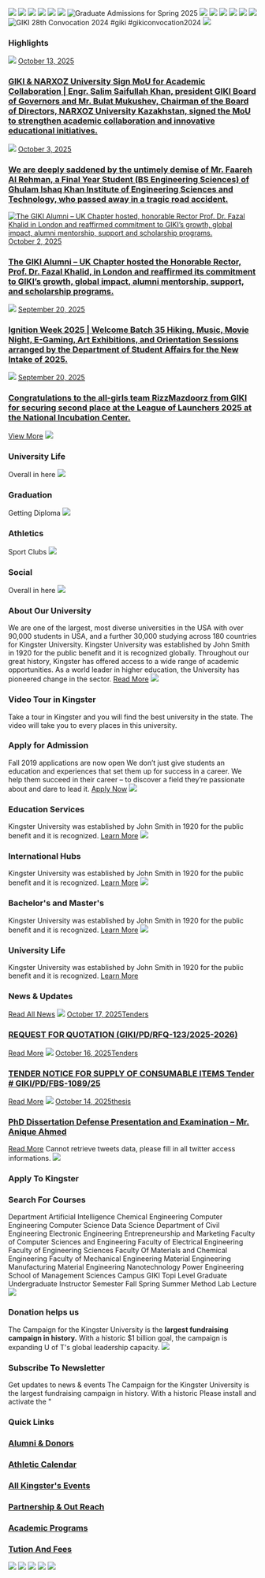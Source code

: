 ![](https://giki.edu.pk/wp-content/plugins/revslider/sr6/assets/assets/dummy.png) ![](https://giki.edu.pk/wp-content/plugins/revslider/sr6/assets/assets/dummy.png) ![](https://giki.edu.pk/wp-content/plugins/revslider/sr6/assets/assets/dummy.png) ![](https://giki.edu.pk/wp-content/plugins/revslider/sr6/assets/assets/dummy.png) ![](https://giki.edu.pk/wp-content/plugins/revslider/sr6/assets/assets/dummy.png) [ ](https://giki.edu.pk/reunion) ![](https://giki.edu.pk/wp-content/plugins/revslider/sr6/assets/assets/dummy.png) [ ](https://giki.edu.pk/ioh24) ![Graduate Admissions for Spring 2025](https://giki.edu.pk/wp-content/plugins/revslider/sr6/assets/assets/dummy.png) [ ](https://gikadmissions.giki.edu.pk/) ![](https://giki.edu.pk/wp-content/plugins/revslider/sr6/assets/assets/dummy.png) [ ](https://giki.edu.pk/ioh24) ![](https://giki.edu.pk/wp-content/plugins/revslider/sr6/assets/assets/dummy.png) [ ](https://giki.edu.pk/ioh24) ![](https://giki.edu.pk/wp-content/plugins/revslider/sr6/assets/assets/dummy.png) [ ](https://giki.edu.pk/ioh24) ![](https://giki.edu.pk/wp-content/plugins/revslider/sr6/assets/assets/dummy.png) [ ](https://giki.edu.pk/ioh24) ![](https://giki.edu.pk/wp-content/plugins/revslider/sr6/assets/assets/dummy.png) [ ](https://giki.edu.pk/ioh24) ![](https://giki.edu.pk/wp-content/plugins/revslider/sr6/assets/assets/dummy.png) [ ](https://giki.edu.pk/ioh24) ![GIKI 28th Convocation 2024 #giki #gikiconvocation2024](https://giki.edu.pk/wp-content/plugins/revslider/sr6/assets/assets/dummy.png) [ ](https://giki.edu.pk/ioh24) ![](https://giki.edu.pk/wp-content/plugins/revslider/sr6/assets/assets/dummy.png)
### Highlights
[![](https://giki.edu.pk/ghulam-ishaq-khan-institute-of-engineering-sciences-and-technology-giki/)](https://giki.edu.pk/2025/10/13/giki-narxoz-university-sign-mou-for-academic-collaboration-engr-salim-saifullah-khan-president-giki-board-of-governors-and-mr-bulat-mukushev-chairman-of-the-board-of-directors-narxoz-univ/)
[October 13, 2025](https://giki.edu.pk/2025/10/13/)
### [GIKI & NARXOZ University Sign MoU for Academic Collaboration | Engr. Salim Saifullah Khan, president GIKI Board of Governors and Mr. Bulat Mukushev, Chairman of the Board of Directors, NARXOZ University Kazakhstan, signed the MoU to strengthen academic collaboration and innovative educational initiatives.](https://giki.edu.pk/2025/10/13/giki-narxoz-university-sign-mou-for-academic-collaboration-engr-salim-saifullah-khan-president-giki-board-of-governors-and-mr-bulat-mukushev-chairman-of-the-board-of-directors-narxoz-univ/)
[![](https://giki.edu.pk/ghulam-ishaq-khan-institute-of-engineering-sciences-and-technology-giki/)](https://giki.edu.pk/2025/10/03/we-are-deeply-saddened-by-the-untimely-demise-of-mr-faareh-al-rehman-a-final-year-student-bs-engineering-sciences-of-ghulam-ishaq-khan-institute-of-engineering-sciences-and-technology-who-passed/)
[October 3, 2025](https://giki.edu.pk/2025/10/03/)
### [We are deeply saddened by the untimely demise of Mr. Faareh Al Rehman, a Final Year Student (BS Engineering Sciences) of Ghulam Ishaq Khan Institute of Engineering Sciences and Technology, who passed away in a tragic road accident.](https://giki.edu.pk/2025/10/03/we-are-deeply-saddened-by-the-untimely-demise-of-mr-faareh-al-rehman-a-final-year-student-bs-engineering-sciences-of-ghulam-ishaq-khan-institute-of-engineering-sciences-and-technology-who-passed/)
[![The GIKI Alumni – UK Chapter hosted, honorable Rector Prof. Dr. Fazal Khalid in London and reaffirmed commitment to GIKI’s growth, global impact, alumni mentorship, support and scholarship programs.](https://giki.edu.pk/ghulam-ishaq-khan-institute-of-engineering-sciences-and-technology-giki/)](https://giki.edu.pk/2025/10/02/the-giki-alumni-uk-chapter-hosted-the-honorable-rector-prof-dr-fazal-khalid-in-london-and-reaffirmed-its-commitment-to-gikis-growth-global-impact-alumni-mentorship-support-a/)
[October 2, 2025](https://giki.edu.pk/2025/10/02/)
### [The GIKI Alumni – UK Chapter hosted the Honorable Rector, Prof. Dr. Fazal Khalid, in London and reaffirmed its commitment to GIKI’s growth, global impact, alumni mentorship, support, and scholarship programs.](https://giki.edu.pk/2025/10/02/the-giki-alumni-uk-chapter-hosted-the-honorable-rector-prof-dr-fazal-khalid-in-london-and-reaffirmed-its-commitment-to-gikis-growth-global-impact-alumni-mentorship-support-a/)
[![](https://giki.edu.pk/ghulam-ishaq-khan-institute-of-engineering-sciences-and-technology-giki/)](https://giki.edu.pk/2025/09/20/ignition-week-2025-welcome-batch-35-hiking-music-movie-night-e-gaming-art-exhibitions-and-orientation-sessions-arranged-by-the-department-of-student-affairs-for-the-new-intake-of-2025/)
[September 20, 2025](https://giki.edu.pk/2025/09/20/)
### [Ignition Week 2025 | Welcome Batch 35 Hiking, Music, Movie Night, E-Gaming, Art Exhibitions, and Orientation Sessions arranged by the Department of Student Affairs for the New Intake of 2025.](https://giki.edu.pk/2025/09/20/ignition-week-2025-welcome-batch-35-hiking-music-movie-night-e-gaming-art-exhibitions-and-orientation-sessions-arranged-by-the-department-of-student-affairs-for-the-new-intake-of-2025/)
[![](https://giki.edu.pk/ghulam-ishaq-khan-institute-of-engineering-sciences-and-technology-giki/)](https://giki.edu.pk/2025/09/20/congratulations-to-the-all-girls-team-rizzmazdoorz-from-giki-for-securing-second-place-at-the-league-of-launchers-2025-at-the-national-incubation-center/)
[September 20, 2025](https://giki.edu.pk/2025/09/20/)
### [Congratulations to the all-girls team RizzMazdoorz from GIKI for securing second place at the League of Launchers 2025 at the National Incubation Center.](https://giki.edu.pk/2025/09/20/congratulations-to-the-all-girls-team-rizzmazdoorz-from-giki-for-securing-second-place-at-the-league-of-launchers-2025-at-the-national-incubation-center/)
[View More](https://giki.edu.pk/highlights)
![](https://giki.edu.pk/ghulam-ishaq-khan-institute-of-engineering-sciences-and-technology-giki/)
### University Life
Overall in here
[](https://giki.edu.pk/ghulam-ishaq-khan-institute-of-engineering-sciences-and-technology-giki/)
![](https://giki.edu.pk/ghulam-ishaq-khan-institute-of-engineering-sciences-and-technology-giki/)
### Graduation
Getting Diploma
[](https://giki.edu.pk/ghulam-ishaq-khan-institute-of-engineering-sciences-and-technology-giki/)
![](https://giki.edu.pk/ghulam-ishaq-khan-institute-of-engineering-sciences-and-technology-giki/)
### Athletics
Sport Clubs
[](https://giki.edu.pk/ghulam-ishaq-khan-institute-of-engineering-sciences-and-technology-giki/)
![](https://giki.edu.pk/ghulam-ishaq-khan-institute-of-engineering-sciences-and-technology-giki/)
### Social
Overall in here
[](https://giki.edu.pk/ghulam-ishaq-khan-institute-of-engineering-sciences-and-technology-giki/)
![](https://giki.edu.pk/ghulam-ishaq-khan-institute-of-engineering-sciences-and-technology-giki/)
### About Our University
We are one of the largest, most diverse universities in the USA with over 90,000 students in USA, and a further 30,000 studying across 180 countries for Kingster University.
Kingster University was established by John Smith in 1920 for the public benefit and it is recognized globally. Throughout our great history, Kingster has offered access to a wide range of academic opportunities. As a world leader in higher education, the University has pioneered change in the sector.
[Read More](https://giki.edu.pk/ghulam-ishaq-khan-institute-of-engineering-sciences-and-technology-giki/)
![](https://giki.edu.pk/ghulam-ishaq-khan-institute-of-engineering-sciences-and-technology-giki/)
### Video Tour in Kingster
Take a tour in Kingster and you will find the best university in the state. The video will take you to every places in this university.
### Apply for Admission
Fall 2019 applications are now open
We don’t just give students an education and experiences that set them up for success in a career. We help them succeed in their career – to discover a field they’re passionate about and dare to lead it.
[Apply Now](https://giki.edu.pk/kingster/apply-to-kingster/)
![](https://giki.edu.pk/ghulam-ishaq-khan-institute-of-engineering-sciences-and-technology-giki/)
### Education Services
Kingster University was established by John Smith in 1920 for the public benefit and it is recognized.
[Learn More](https://giki.edu.pk/ghulam-ishaq-khan-institute-of-engineering-sciences-and-technology-giki/)
![](https://giki.edu.pk/ghulam-ishaq-khan-institute-of-engineering-sciences-and-technology-giki/)
### International Hubs
Kingster University was established by John Smith in 1920 for the public benefit and it is recognized.
[Learn More](https://giki.edu.pk/ghulam-ishaq-khan-institute-of-engineering-sciences-and-technology-giki/)
![](https://giki.edu.pk/ghulam-ishaq-khan-institute-of-engineering-sciences-and-technology-giki/)
### Bachelor's and Master's
Kingster University was established by John Smith in 1920 for the public benefit and it is recognized.
[Learn More](https://giki.edu.pk/ghulam-ishaq-khan-institute-of-engineering-sciences-and-technology-giki/)
![](https://giki.edu.pk/ghulam-ishaq-khan-institute-of-engineering-sciences-and-technology-giki/)
### University Life
Kingster University was established by John Smith in 1920 for the public benefit and it is recognized.
[Learn More](https://giki.edu.pk/ghulam-ishaq-khan-institute-of-engineering-sciences-and-technology-giki/)
### News & Updates
[Read All News](https://giki.edu.pk/kingster/blog-full-right-sidebar-with-frame/)
[![](https://giki.edu.pk/ghulam-ishaq-khan-institute-of-engineering-sciences-and-technology-giki/)](https://giki.edu.pk/2025/10/17/request-for-quotation-giki-pd-rfq-123-2025-2026/)
[October 17, 2025](https://giki.edu.pk/2025/10/17/)[Tenders](https://giki.edu.pk/tenders/)
### [REQUEST FOR QUOTATION (GIKI/PD/RFQ-123/2025-2026)](https://giki.edu.pk/2025/10/17/request-for-quotation-giki-pd-rfq-123-2025-2026/)
[Read More](https://giki.edu.pk/2025/10/17/request-for-quotation-giki-pd-rfq-123-2025-2026/)
[![](https://giki.edu.pk/ghulam-ishaq-khan-institute-of-engineering-sciences-and-technology-giki/)](https://giki.edu.pk/2025/10/16/tender-notice-for-supply-of-consumable-items-tender-giki-pd-fbs-1089-25/)
[October 16, 2025](https://giki.edu.pk/2025/10/16/)[Tenders](https://giki.edu.pk/tenders/)
### [TENDER NOTICE FOR SUPPLY OF CONSUMABLE ITEMS Tender # GIKI/PD/FBS-1089/25](https://giki.edu.pk/2025/10/16/tender-notice-for-supply-of-consumable-items-tender-giki-pd-fbs-1089-25/)
[Read More](https://giki.edu.pk/2025/10/16/tender-notice-for-supply-of-consumable-items-tender-giki-pd-fbs-1089-25/)
[![](https://giki.edu.pk/ghulam-ishaq-khan-institute-of-engineering-sciences-and-technology-giki/)](https://giki.edu.pk/2025/10/14/phd-dissertation-defense-presentation-and-examination-mr-anique-ahmed/)
[October 14, 2025](https://giki.edu.pk/2025/10/14/)[thesis](https://giki.edu.pk/thesis/)
### [PhD Dissertation Defense Presentation and Examination – Mr. Anique Ahmed](https://giki.edu.pk/2025/10/14/phd-dissertation-defense-presentation-and-examination-mr-anique-ahmed/)
[Read More](https://giki.edu.pk/2025/10/14/phd-dissertation-defense-presentation-and-examination-mr-anique-ahmed/)
Cannot retrieve tweets data, please fill in all twitter access informations.
![](https://giki.edu.pk/ghulam-ishaq-khan-institute-of-engineering-sciences-and-technology-giki/)
### Apply To Kingster
[](https://giki.edu.pk/kingster/apply-to-kingster/)
### Search For Courses
Department Artificial Intelligence Chemical Engineering Computer Engineering Computer Science Data Science Department of Civil Engineering Electronic Engineering Entrepreneurship and Marketing Faculty of Computer Sciences and Engineering Faculty of Electrical Engineering Faculty of Engineering Sciences Faculty Of Materials and Chemical Engineering Faculty of Mechanical Engineering Material Engineering Manufacturing Material Engineering Nanotechnology Power Engineering School of Management Sciences
Campus GIKI Topi
Level Graduate Undergraduate
Instructor
Semester Fall Spring Summer
Method Lab Lecture
![](https://giki.edu.pk/ghulam-ishaq-khan-institute-of-engineering-sciences-and-technology-giki/)
### Donation helps us
The Campaign for the Kingster University is the **largest fundraising campaign in history.** With a historic $1 billion goal, the campaign is expanding U of T's global leadership capacity.
[](https://giki.edu.pk/kingster/give-to-kingster/)
![](https://giki.edu.pk/ghulam-ishaq-khan-institute-of-engineering-sciences-and-technology-giki/)
### Subscribe To Newsletter
Get updates to news & events
The Campaign for the Kingster University is the largest fundraising campaign in history. With a historic
Please install and activate the "
### Quick Links
### [Alumni & Donors](https://giki.edu.pk/ghulam-ishaq-khan-institute-of-engineering-sciences-and-technology-giki/)
### [Athletic Calendar](https://giki.edu.pk/ghulam-ishaq-khan-institute-of-engineering-sciences-and-technology-giki/)
### [All Kingster's Events](https://giki.edu.pk/ghulam-ishaq-khan-institute-of-engineering-sciences-and-technology-giki/)
### [Partnership & Out Reach](https://giki.edu.pk/ghulam-ishaq-khan-institute-of-engineering-sciences-and-technology-giki/)
### [Academic Programs](https://giki.edu.pk/ghulam-ishaq-khan-institute-of-engineering-sciences-and-technology-giki/)
### [Tution And Fees](https://giki.edu.pk/ghulam-ishaq-khan-institute-of-engineering-sciences-and-technology-giki/)
![](https://giki.edu.pk/ghulam-ishaq-khan-institute-of-engineering-sciences-and-technology-giki/)
![](https://giki.edu.pk/ghulam-ishaq-khan-institute-of-engineering-sciences-and-technology-giki/)
![](https://giki.edu.pk/ghulam-ishaq-khan-institute-of-engineering-sciences-and-technology-giki/)
![](https://giki.edu.pk/ghulam-ishaq-khan-institute-of-engineering-sciences-and-technology-giki/)
![](https://giki.edu.pk/ghulam-ishaq-khan-institute-of-engineering-sciences-and-technology-giki/)
